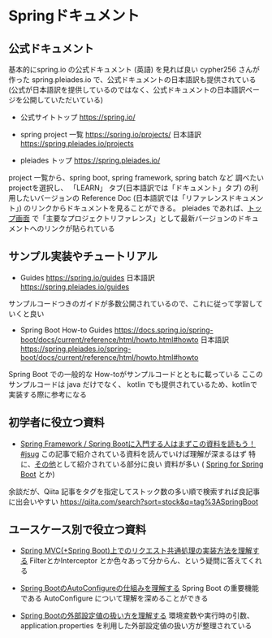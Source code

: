 # Springドキュメント

## 公式ドキュメント
基本的にspring.io の公式ドキュメント (英語) を見れば良い
cypher256 さんが作った spring.pleiades.io で、公式ドキュメントの日本語訳も提供されている
(公式が日本語訳を提供しているのではなく、公式ドキュメントの日本語訳ページを公開していただいている)

- 公式サイトトップ
https://spring.io/

- spring project 一覧
https://spring.io/projects/
日本語訳 https://spring.pleiades.io/projects

- pleiades トップ
https://spring.pleiades.io/

project 一覧から、spring boot, spring framework, spring batch など 調べたいprojectを選択し、 「LEARN」 タブ(日本語訳では「ドキュメント」タブ) の利用したいバージョンの Reference Doc (日本語訳では「リファレンスドキュメント」) のリンクからドキュメントを見ることができる。
pleiades であれば、[トップ画面](https://spring.pleiades.io/) で「主要なプロジェクトリファレンス」として最新バージョンのドキュメントへのリンクが貼られている


## サンプル実装やチュートリアル

- Guides
https://spring.io/guides
日本語訳
https://spring.pleiades.io/guides

サンプルコードつきのガイドが多数公開されているので、これに従って学習していくと良い

- Spring Boot How-to Guides
https://docs.spring.io/spring-boot/docs/current/reference/html/howto.html#howto
日本語訳
https://spring.pleiades.io/spring-boot/docs/current/reference/html/howto.html#howto

Spring Boot での一般的な How-toがサンプルコードとともに載っている
ここのサンプルコードは java だけでなく、 kotlin でも提供されているため、kotlinで実装する際に参考になる

## 初学者に役立つ資料
- [Spring Framework / Spring Bootに入門する人はまずこの資料を読もう！ #jsug](https://qiita.com/suke_masa/items/9dd3300c3190d6445ff8)
この記事で紹介されている資料を読んでいけば理解が深まるはず
特に、[その他](https://qiita.com/suke_masa/items/9dd3300c3190d6445ff8#%E3%81%9D%E3%81%AE%E4%BB%96)として紹介されている部分に良い
資料が多い ( [Spring for Spring Boot](https://speakerdeck.com/masatoshitada/spring-for-spring-boot-number-jsug) とか)

余談だが、Qiita 記事をタグを指定してストック数の多い順で検索すれば良記事に出会いやすい
https://qiita.com/search?sort=stock&q=tag%3ASpringBoot


## ユースケース別で役立つ資料
- [Spring MVC(+Spring Boot)上でのリクエスト共通処理の実装方法を理解する](https://qiita.com/kazuki43zoo/items/757b557c05f548c6c5db)
FilterとかInterceptor とか色々あって分からん、という疑問に答えてくれる

- [Spring BootのAutoConfigureの仕組みを理解する](https://qiita.com/kazuki43zoo/items/8645d9765edd11c6f1dd)
Spring Boot の重要機能である AutoConfigure について理解を深めることができる

- [Spring Bootの外部設定値の扱い方を理解する](https://qiita.com/kazuki43zoo/items/0ce92fce6d6f3b7bf8eb)
環境変数や実行時の引数、application.properties を利用した外部設定値の扱い方が整理されている






<!--stackedit_data:
eyJoaXN0b3J5IjpbLTE5NjMwNjI0MDksLTIwOTA3OTg0MjUsOD
MwODY3ODQ0LC0xNTExNzM3NjMyLC0xNzM0MDk5MTYsLTE4Mzk0
NTUxNCwtMjI4NTk5NzAyLDM2OTczNTU4OCwtMjA5NTgxNDM2OS
w5NDA1OTYxMzgsLTE2NTcxMjUzNjMsMTU2OTYzNjQ3NSw3MzA5
OTgxMTZdfQ==
-->